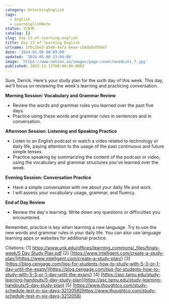 ```yaml
---
category: UnlockingEnglish
tags:
  - English
  - LearnEnglishNote
status: 已发布
catalog: []
slug: day-13-of-learning-english
title: Day 13 of learning English
urlname: 1fbc2be3-d540-4efa-beee-cb6da5df0def
date: '2024-01-08 00:09:00'
updated: '2024-05-08 23:04:00'
image: 'https://www.notion.so/images/page-cover/woodcuts_7.jpg'
published: 2023-12-13T08:00:00.000Z
---
```


Sure, Derick. Here's your study plan for the sixth day of this week. This day, we'll focus on reviewing the week's learning and practicing conversation.


**Morning Session: Vocabulary and Grammar Review**

- Review the words and grammar rules you learned over the past five days.
- Practice using these words and grammar rules in sentences and in conversation.

**Afternoon Session: Listening and Speaking Practice**

- Listen to an English podcast or watch a video related to technology or daily life, paying attention to the usage of the past continuous and future simple tenses.
- Practice speaking by summarizing the content of the podcast or video, using the vocabulary and grammar structures you've learned over the week.

**Evening Session: Conversation Practice**

- Have a simple conversation with me about your daily life and work.
- I will assess your vocabulary usage, grammar, and fluency.

**End of Day Review**

- Review the day's learning. Write down any questions or difficulties you encountered.

Remember, practice is key when learning a new language. Try to use the new words and grammar rules in your daily life. You can also use language learning apps or websites for additional practice.


Citations:
[1] [https://www.unk.edu/offices/learning_commons/_files/finals-week/5 Day Study Plan.pdf](https://www.unk.edu/offices/learning_commons/_files/finals-week/5%20Day%20Study%20Plan.pdf)
[2] [https://www.intelligent.com/create-a-study-plan/](https://www.intelligent.com/create-a-study-plan/)
[3] [https://blog.cengage.com/tips-for-students-how-to-study-with-5-3-or-1-day-until-the-exam/](https://blog.cengage.com/tips-for-students-how-to-study-with-5-3-or-1-day-until-the-exam/)
[4] [https://asc.tamu.edu/study-learning-handouts/5-day-study-plan](https://asc.tamu.edu/study-learning-handouts/5-day-study-plan)
[5] [https://www.thoughtco.com/study-schedule-test-in-six-days-3212058](https://www.thoughtco.com/study-schedule-test-in-six-days-3212058)

